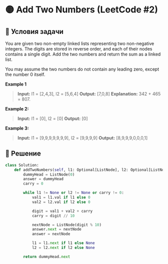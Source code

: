 # 🟡 Add Two Numbers (LeetCode #2)

## 📌 Условия задачи

You are given two non-empty linked lists representing two non-negative integers. The digits are stored in reverse order, and each of their nodes contains a single digit. Add the two numbers and return the sum as a linked list.

You may assume the two numbers do not contain any leading zero, except the number 0 itself.

**Example 1**

> **Input:** l1 = [2,4,3], l2 = [5,6,4]
> **Output:** [7,0,8]
> **Explanation:** 342 + 465 = 807.

**Example 2:**

> **Input:** l1 = [0], l2 = [0]
> **Output:** [0]

**Example 3:**

> **Input:** l1 = [9,9,9,9,9,9,9], l2 = [9,9,9,9]
> **Output:** [8,9,9,9,0,0,0,1]

## 🚀 Решение

```python
class Solution:
    def addTwoNumbers(self, l1: Optional[ListNode], l2: Optional[ListNode]) -> Optional[ListNode]:
        dummyHead = ListNode(0)
        answer = dummyHead
        carry = 0

        while l1 != None or l2 != None or carry != 0:
            val1 = l1.val if l1 else 0
            val2 = l2.val if l2 else 0

            digit = val1 + val2 + carry
            carry = digit // 10

            nextNode = ListNode(digit % 10)
            answer.next = nextNode
            answer = nextNode

            l1 = l1.next if l1 else None
            l2 = l2.next if l2 else None

        return dummyHead.next
```